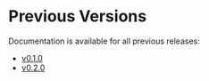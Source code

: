 # Previous Versions

Documentation is available for all previous releases:

* [v0.1.0](v0.1.0/)
* [v0.2.0](v0.2.0/)
